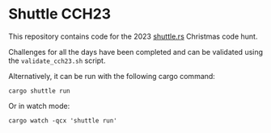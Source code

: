 # Shuttle CCH23

This repository contains code for the 2023 [shuttle.rs](https://shuttle.rs) Christmas code hunt.

Challenges for all the days have been completed and can be validated using the `validate_cch23.sh` script.

Alternatively, it can be run with the following cargo command:

`cargo shuttle run`

Or in watch mode:

`cargo watch -qcx 'shuttle run'`